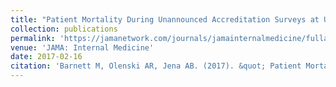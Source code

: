 ```yaml
---
title: "Patient Mortality During Unannounced Accreditation Surveys at US Hospitals"
collection: publications
permalink: 'https://jamanetwork.com/journals/jamainternalmedicine/fullarticle/2610103'
venue: 'JAMA: Internal Medicine'
date: 2017-02-16
citation: 'Barnett M, Olenski AR, Jena AB. (2017). &quot; Patient Mortality During Unannounced Accreditation Surveys at US Hospitals. &quot; <i> JAMA: Internal Medicine </i> 177(5), pp. 1-9, 2017.'
---
```

